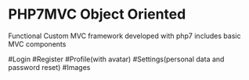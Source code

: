 # PHP7MVC   Object Oriented

Functional Custom MVC framework developed with php7
includes basic MVC components

#Login
#Register
#Profile(with avatar)
#Settings(personal data and password reset)
#Images
